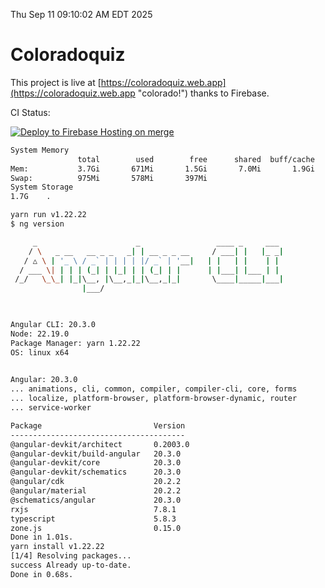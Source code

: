 Thu Sep 11 09:10:02 AM EDT 2025

# Coloradoquiz


This project is live at [https://coloradoquiz.web.app](https://coloradoquiz.web.app "colorado!") thanks to Firebase.

CI Status: 

[![Deploy to Firebase Hosting on merge](https://github.com/teamkushal/coloradoquiz/actions/workflows/firebase-hosting-merge.yml/badge.svg)](https://github.com/teamkushal/coloradoquiz/actions/workflows/firebase-hosting-merge.yml)

```bash
System Memory
               total        used        free      shared  buff/cache   available
Mem:           3.7Gi       671Mi       1.5Gi       7.0Mi       1.9Gi       3.1Gi
Swap:          975Mi       578Mi       397Mi
System Storage
1.7G	.
```
```bash
yarn run v1.22.22
$ ng version

     _                      _                 ____ _     ___
    / \   _ __   __ _ _   _| | __ _ _ __     / ___| |   |_ _|
   / △ \ | '_ \ / _` | | | | |/ _` | '__|   | |   | |    | |
  / ___ \| | | | (_| | |_| | | (_| | |      | |___| |___ | |
 /_/   \_\_| |_|\__, |\__,_|_|\__,_|_|       \____|_____|___|
                |___/
    


Angular CLI: 20.3.0
Node: 22.19.0
Package Manager: yarn 1.22.22
OS: linux x64
    

Angular: 20.3.0
... animations, cli, common, compiler, compiler-cli, core, forms
... localize, platform-browser, platform-browser-dynamic, router
... service-worker

Package                         Version
---------------------------------------
@angular-devkit/architect       0.2003.0
@angular-devkit/build-angular   20.3.0
@angular-devkit/core            20.3.0
@angular-devkit/schematics      20.3.0
@angular/cdk                    20.2.2
@angular/material               20.2.2
@schematics/angular             20.3.0
rxjs                            7.8.1
typescript                      5.8.3
zone.js                         0.15.0
Done in 1.01s.
yarn install v1.22.22
[1/4] Resolving packages...
success Already up-to-date.
Done in 0.68s.
```

